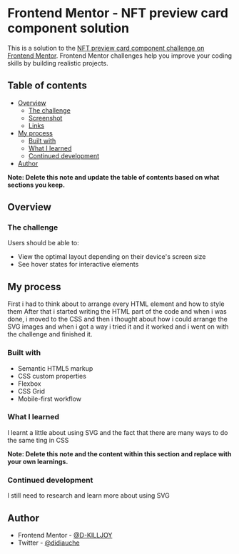 # Frontend Mentor - NFT preview card component solution

This is a solution to the [NFT preview card component challenge on Frontend Mentor](https://www.frontendmentor.io/challenges/nft-preview-card-component-SbdUL_w0U). Frontend Mentor challenges help you improve your coding skills by building realistic projects.

## Table of contents

- [Overview](#overview)
  - [The challenge](#the-challenge)
  - [Screenshot](#screenshot)
  - [Links](#links)
- [My process](#my-process)
  - [Built with](#built-with)
  - [What I learned](#what-i-learned)
  - [Continued development](#continued-development)
- [Author](#author)

**Note: Delete this note and update the table of contents based on what sections you keep.**

## Overview

### The challenge

Users should be able to:

- View the optimal layout depending on their device's screen size
- See hover states for interactive elements

## My process

First i had to think about to arrange every HTML element and how to style them
After that i started writing the HTML part of the code and when i was done, i moved to the CSS and then i thought about how i could arrange the SVG images and when i got a way i tried it and it worked and i went on with the challenge and finished it.

### Built with

- Semantic HTML5 markup
- CSS custom properties
- Flexbox
- CSS Grid
- Mobile-first workflow

### What I learned

I learnt a little about using SVG and the fact that there are many ways to do the same ting in CSS

**Note: Delete this note and the content within this section and replace with your own learnings.**

### Continued development

I still need to research and learn more about using SVG

## Author

- Frontend Mentor - [@D-KILLJOY](https://www.frontendmentor.io/profile/D-KILLJOY)
- Twitter - [@didiauche](https://www.twitter.com/didiauche)
